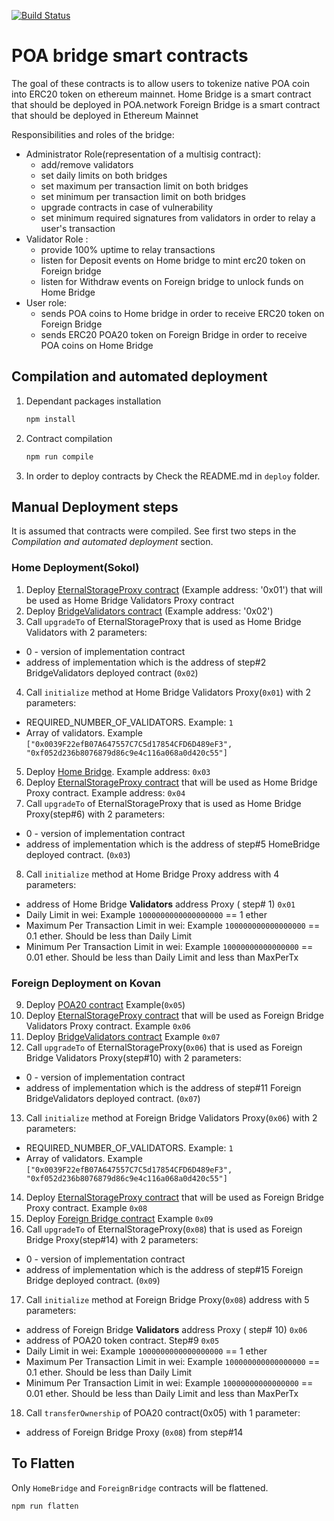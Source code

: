 [![Build Status](https://travis-ci.org/poanetwork/poa-parity-bridge-contracts.svg?branch=master)](https://travis-ci.org/poanetwork/poa-parity-bridge-contracts)

# POA bridge smart contracts
The goal of these contracts is to allow users to tokenize native POA coin into ERC20 token on ethereum mainnet.
Home Bridge is a smart contract that should be deployed in POA.network
Foreign Bridge is a smart contract that should be deployed in Ethereum Mainnet

Responsibilities and roles of the bridge:
- Administrator Role(representation of a multisig contract):
  - add/remove validators
  - set daily limits on both bridges
  - set maximum per transaction limit on both bridges
  - set minimum per transaction limit on both bridges
  - upgrade contracts in case of vulnerability
  - set minimum required signatures from validators in order to relay a user's transaction
- Validator Role :
  - provide 100% uptime to relay transactions
  - listen for Deposit events on Home bridge to mint erc20 token on Foreign bridge
  - listen for Withdraw events on Foreign bridge to unlock funds on Home Bridge
- User role:
  - sends POA coins to Home bridge in order to receive ERC20 token on Foreign Bridge
  - sends ERC20 POA20 token on Foreign Bridge in order to receive POA coins on Home Bridge

## Compilation and automated deployment

1. Dependant packages installation
   ```bash
   npm install
   ```
2. Contract compilation
   ```bash
   npm run compile
   ```
3. In order to deploy contracts by Check the README.md in `deploy` folder.

## Manual Deployment  steps

It is assumed that contracts were compiled. See first two steps in the _Compilation and automated deployment_ section.

### Home Deployment(Sokol)

1. Deploy [EternalStorageProxy contract](https://github.com/poanetwork/poa-parity-bridge-contracts/blob/upgradable/flats/EternalStorageProxy_flat.sol#L218) (Example address: '0x01')
that will be used as Home Bridge Validators Proxy contract
2. Deploy [BridgeValidators contract](https://github.com/poanetwork/poa-parity-bridge-contracts/blob/upgradable/flats/BridgeValidators_flat.sol#L197) (Example address: '0x02')
3. Call `upgradeTo` of EternalStorageProxy that is used as  Home Bridge Validators with 2 parameters:
- 0 - version of implementation contract
- address of implementation which is the address of step#2 BridgeValidators deployed contract (`0x02`)
4. Call `initialize` method at Home Bridge Validators Proxy(`0x01`) with 2 parameters:
- REQUIRED_NUMBER_OF_VALIDATORS. Example: `1`
- Array of validators. Example `["0x0039F22efB07A647557C7C5d17854CFD6D489eF3", "0xf052d236b8076879d86c9e4c116a068a0d420c55"]`
5. Deploy [Home Bridge](https://github.com/poanetwork/poa-parity-bridge-contracts/blob/upgradable/flats/HomeBridge_flat.sol#L289). Example address: `0x03`
6. Deploy [EternalStorageProxy contract](https://github.com/poanetwork/poa-parity-bridge-contracts/blob/upgradable/flats/EternalStorageProxy_flat.sol#L218)
that will be used as Home Bridge Proxy contract.  Example address: `0x04`
7. Call `upgradeTo` of EternalStorageProxy that is used as  Home Bridge Proxy(step#6) with 2 parameters:
- 0 - version of implementation contract
- address of implementation which is the address of step#5 HomeBridge deployed contract. (`0x03`)
8. Call `initialize` method at Home Bridge Proxy address with 4 parameters:
- address of Home Bridge **Validators** address Proxy ( step# 1) `0x01`
- Daily Limit in wei: Example `1000000000000000000` == 1 ether
- Maximum Per Transaction Limit in wei: Example `100000000000000000` == 0.1 ether. Should be less than Daily Limit
- Minimum Per Transaction Limit in wei: Example `10000000000000000` == 0.01 ether. Should be less than Daily Limit and less than MaxPerTx

### Foreign Deployment on Kovan

9. Deploy [POA20 contract](https://github.com/poanetwork/poa-parity-bridge-contracts/blob/upgradable/flats/POA20_flat.sol#L448) Example(`0x05`)
10. Deploy [EternalStorageProxy contract](https://github.com/poanetwork/poa-parity-bridge-contracts/blob/upgradable/flats/EternalStorageProxy_flat.sol#L218)
that will be used as Foreign Bridge Validators Proxy contract. Example `0x06`
11. Deploy [BridgeValidators contract](https://github.com/poanetwork/poa-parity-bridge-contracts/blob/upgradable/flats/BridgeValidators_flat.sol#L197) Example `0x07`
12. Call `upgradeTo` of EternalStorageProxy(`0x06`) that is used as  Foreign Bridge Validators Proxy(step#10) with 2 parameters:
- 0 - version of implementation contract
- address of implementation which is the address of step#11 Foreign BridgeValidators deployed contract. (`0x07`)
13. Call `initialize` method at Foreign Bridge Validators Proxy(`0x06`) with 2 parameters:
- REQUIRED_NUMBER_OF_VALIDATORS. Example: `1`
- Array of validators. Example `["0x0039F22efB07A647557C7C5d17854CFD6D489eF3", "0xf052d236b8076879d86c9e4c116a068a0d420c55"]`
14. Deploy [EternalStorageProxy contract](https://github.com/poanetwork/poa-parity-bridge-contracts/blob/upgradable/flats/EternalStorageProxy_flat.sol#L218)
that will be used as Foreign Bridge Proxy contract. Example `0x08`
15. Deploy [Foreign Bridge contract](https://github.com/poanetwork/poa-parity-bridge-contracts/blob/upgradable/flats/ForeignBridge_flat.sol#L345) Example `0x09`
16. Call `upgradeTo` of EternalStorageProxy(`0x08`) that is used as  Foreign Bridge Proxy(step#14) with 2 parameters:
- 0 - version of implementation contract
- address of implementation which is the address of step#15 Foreign Bridge deployed contract. (`0x09`)
17. Call `initialize` method at Foreign Bridge Proxy(`0x08`) address with 5 parameters:
- address of Foreign Bridge **Validators** address Proxy ( step# 10) `0x06`
- address of POA20 token contract. Step#9 `0x05`
- Daily Limit in wei: Example `1000000000000000000` == 1 ether
- Maximum Per Transaction Limit in wei: Example `100000000000000000` == 0.1 ether. Should be less than Daily Limit
- Minimum Per Transaction Limit in wei: Example `10000000000000000` == 0.01 ether. Should be less than Daily Limit and less than MaxPerTx
18. Call `transferOwnership` of POA20 contract(0x05) with 1 parameter:
- address of Foreign Bridge Proxy (`0x08`) from step#14

## To Flatten

Only `HomeBridge` and `ForeignBridge` contracts will be flattened. 

```bash
npm run flatten
```
